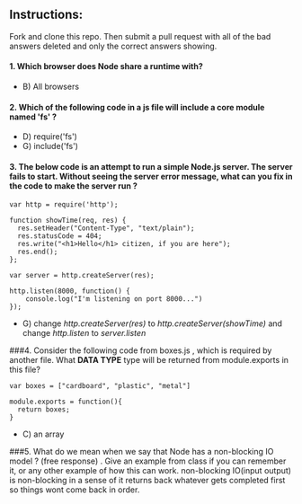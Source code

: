 ## Instructions:
Fork and clone this repo.  Then submit a pull request with all of the bad answers deleted and only the correct answers showing.

#### 1.  Which browser does Node share a runtime with?
* B) All browsers


#### 2.  Which of the following code in a js file will include a core module named 'fs' ?   
* D) require('fs')
* G) include('fs')

#### 3.  The below code is an attempt to run a simple Node.js server. The server fails to start. Without seeing the server error message, what can you fix in the code to make the server run ?

```
var http = require('http');

function showTime(req, res) {
  res.setHeader("Content-Type", "text/plain");
  res.statusCode = 404;
  res.write("<h1>Hello</h1> citizen, if you are here");
  res.end();
};

var server = http.createServer(res);

http.listen(8000, function() {
	console.log("I'm listening on port 8000...")
});

```
* G) change *http.createServer(res)* to  *http.createServer(showTime)* and change *http.listen* to *server.listen*

###4. Consider the following code from boxes.js , which is required by another file.  What **DATA TYPE** type will be returned from module.exports in this file?
```
var boxes = ["cardboard", "plastic", "metal"]

module.exports = function(){
  return boxes;
}

```
* C) an array

###5. What do we mean when we say that Node has a non-blocking IO model ?  (free response) . Give an example from class if you can remember it, or any other example of how this can work.
non-blocking IO(input output) is non-blocking in a sense of it returns back whatever gets completed first so things wont come back in order.
